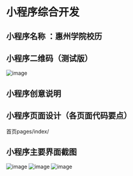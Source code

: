 # 小程序综合开发
 ## 小程序名称 ：惠州学院校历
 
 ## 小程序二维码（测试版）
 ![image](https://github.com/CchenWX/images/raw/master/小程序二维码.jpg)
 
 ## 小程序创意说明
 
 ## 小程序页面设计（各页面代码要点）
 首页pages/index/</br>

 ## 小程序主要界面截图
 ![image](https://github.com/CchenWX/images/raw/master/1.png)
 ![image](https://github.com/CchenWX/images/raw/master/2.png)
 ![image](https://github.com/CchenWX/images/raw/master/3.png)
